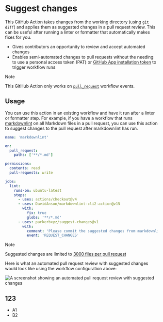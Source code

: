 # Suggest changes

This GitHub Action takes changes from the working directory (using `git diff`) and applies them as suggested changes in a pull request review. This can be useful after running a linter or formatter that automatically makes fixes for you.


- Gives contributors an opportunity to review and accept automated changes
- Enables semi-automated changes to pull requests without the needing to use a personal access token (PAT) or [GitHub App installation token](https://github.com/actions/create-github-app-token) to trigger workflow runs

> [!NOTE]
> This GitHub Action only works on [`pull_request`](https://docs.github.com/actions/using-workflows/events-that-trigger-workflows#pull_request) workflow events.

## Usage

You can use this action in an existing workflow and have it run after a linter or formatter step. For example, if you have a workflow that runs [markdownlint](https://github.com/DavidAnson/markdownlint) on all Markdown files in a pull request, you can use this action to suggest changes to the pull request after markdownlint has run.



```yaml
name: 'markdownlint'

on:
  pull_request:
    paths: ['**/*.md']

permissions:
  contents: read
  pull-requests: write

jobs:
  lint:
    runs-on: ubuntu-latest
    steps:
      - uses: actions/checkout@v4
      - uses: DavidAnson/markdownlint-cli2-action@v15
        with:
          fix: true
          globs: '**/*.md'
      - uses: parkerbxyz/suggest-changes@v1
        with:
          comment: 'Please commit the suggested changes from markdownlint.'
          event: 'REQUEST_CHANGES'
```

> [!NOTE]
> Suggested changes are limited to [3000 files per pull request](https://docs.github.com/rest/pulls/pulls?apiVersion=2022-11-28#list-pull-requests-files)

Here is what an automated pull request review with suggested changes would look like using the workflow configuration above:

<picture>
  <source media="(prefers-color-scheme: dark)" srcset="https://github.com/parkerbxyz/suggest-changes/assets/17183625/7657671b-35ba-4609-8031-8dc88a6e75e8">
  <img alt="A screenshot showing an automated pull request review with suggested changes" src="https://github.com/parkerbxyz/suggest-changes/assets/17183625/b59e0b60-162f-47ef-8c18-4e5ea11fb175">
</picture>

## 123   
- A1
- B2